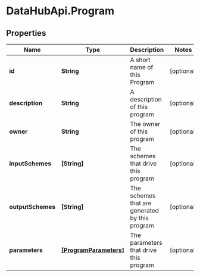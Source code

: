 # DataHubApi.Program

## Properties
Name | Type | Description | Notes
------------ | ------------- | ------------- | -------------
**id** | **String** | A short name of this Program | [optional] 
**description** | **String** | A description of this program | [optional] 
**owner** | **String** | The owner of this program | [optional] 
**inputSchemes** | **[String]** | The schemes that drive this program | [optional] 
**outputSchemes** | **[String]** | The schemes that are generated by this program | [optional] 
**parameters** | [**[ProgramParameters]**](ProgramParameters.md) | The parameters that drive this program | [optional] 


